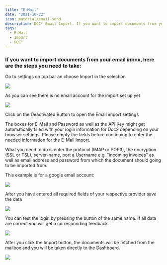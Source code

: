 ```yaml
---
title: "E-Mail"
date: "2021-10-22"
icon: material/email-send
description: DOC² Email Import. If you want to import documents from your email inbox automatically, here are the steps you need to take.
tags:
  - E-Mail
  - Import
  - DOC²
---
```


### If you want to import documents from your email inbox, here are the steps you need to take:

Go to settings on top bar an choose Import in the selection

![](/_images/doc2/DOC²_Settings_Import-1024x556.png)

As you can see there is no email account for the import set up yet

![](/_images/doc2/DOC²_Import-Settings-1-1024x555.png)

Click on the Deactivated Button to open the Email import settings

The boxes for E-Mail and Password as well as the API Key might get automatically filled with your login information for Doc2 depending on your browser settings. Please empty the fields before continuing to enter the needed information for the E-Mail Import.

What you need to do is enter the protocol (IMAP or POP3), the encryption (SSL or TSL), server-name, port a Username e.g. "incoming invoices" as well as email address and password from which the document should going to be imported from.

This example is for a google email account:

![](/_images/doc2/DOC²_EmailImportSettings-1024x556.png)

After you have entered all required fields of your respective provider save the data

![](/_images/doc2/DOC²_EmailImportSettings_save-1024x591.png)

You can test the login by pressing the button of the same name. If all data are correct you will get a corresponding feedback.

![](/_images/doc2/DOC²_EmailImportSettings_testlogin-1024x589.png)

After you click the Import button, the documents will be fetched from the mailbox and you will be taken directly to the Dashboard.

![](/_images/doc2/DOC²_Dashboard_Documents-from-mailbox-1024x554.png)
